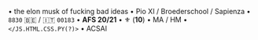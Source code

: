 • the elon musk of fucking bad ideas
• Pio XI / Broederschool / Sapienza
• `8830` 🇧🇪 / 🇮🇹 `00183` • **AFS 20/21**
• ⚜️ (**10**) • MA / HM
• `</JS.HTML.CSS.PY(?)>` • ACSAI
